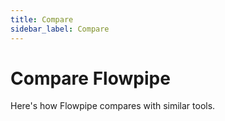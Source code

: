 ```yaml
---
title: Compare
sidebar_label: Compare
---
```


# Compare Flowpipe

Here's how Flowpipe compares with similar tools.
